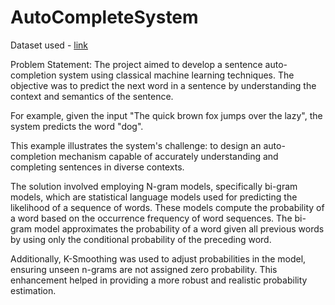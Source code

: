 # AutoCompleteSystem

Dataset used - [link](https://www.kaggle.com/datasets/thedevastator/hellaswag-a-new-commonsense-nli-dataset)

Problem Statement:
The project aimed to develop a sentence auto-completion system using classical machine learning techniques. The objective was to predict the next word in a sentence by understanding the context and semantics of the sentence. 

For example, given the input "The quick brown fox jumps over the lazy", the system predicts the word "dog".

This example illustrates the system's challenge: to design an auto-completion mechanism capable of accurately understanding and completing sentences in diverse contexts.

The solution involved employing N-gram models, specifically bi-gram models, which are statistical language models used for predicting the likelihood of a sequence of words. These models compute the probability of a word based on the occurrence frequency of word sequences. The bi-gram model approximates the probability of a word given all previous words by using only the conditional probability of the preceding word. 

Additionally, K-Smoothing was used to adjust probabilities in the model, ensuring unseen n-grams are not assigned zero probability. This enhancement helped in providing a more robust and realistic probability estimation. 
